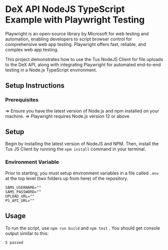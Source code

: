 # DeX API NodeJS TypeScript Example with Playwright Testing

Playwright is an open-source library by Microsoft for web testing and
automation, enabling developers to script browser control for comprehensive web
app testing. Playwright offers fast, reliable, and complex web app testing.

This project demonstrates how to use the Tus NodeJS Client for file uploads to
the DeX API, along with integrating Playwright for automated end-to-end testing
in a Node.js TypeScript environment.

## Setup Instructions

### Prerequisites

=> Ensure you have the latest version of Node.js and npm installed on your
machine. => Playwright requires Node.js version 12 or above

## Setup

Begin by installing the latest version of NodeJS and NPM. Then, install the Tus
JS Client by running the `npm install` command in your terminal.

### Environment Variable

Prior to starting, you must setup environment variables in a file called `.env`
at the top level (two folders up from here) of the repository.

```shell
SAMS_USERNAME=""
SAMS_PASSWORD=""
UPLOAD_URL=""
PS_API_URL=""
```

## Usage

To run the script, use `npm run build` and `npm test` . You should get console
output similar to this:

```shell
5 passed

```
